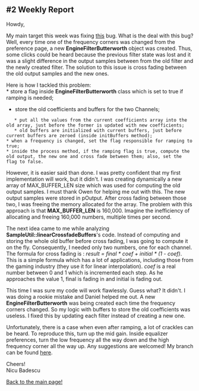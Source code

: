 ## \#2 Weekly Report

  
Howdy,

My main target this week was fixing
[this](https://bugs.launchpad.net/mixxx/+bug/1209294) bug. What is the
deal with this bug? Well, every time one of the frequency corners was
changed from the preference page, a new **EngineFilterButterworth**
object was created. Thus, some clicks could be heard because the
previous filter state was lost and it was a slight difference in the
output samples between from the old filter and the newly created filter.
The solution to this issue is cross fading between the old output
samples and the new ones.

Here is how I tackled this problem:  
\* store a flag inside **EngineFilterButterworth** class which is set to
true if ramping is needed;

  - store the old coefficients and buffers for the two Channels;

<!-- end list -->

``` 
   * put all the values from the current coefficients array into the old array, just before the former is updated with new coefficients;
   * old buffers are initialized with current buffers, just before current buffers are zeroed (inside initBuffers method);
* when a frequency is changed, set the flag responsible for ramping to true;
* inside the process method, if the ramping flag is true, compute the old output, the new one and cross fade between them; also, set the flag to false.
```

However, it is easier said than done. I was pretty confident that my
first implementation will work, but it didn't. I was creating
dynamically a new array of MAX\_BUFFER\_LEN size which was used for
computing the old output samples. I must thank Owen for helping me out
with this. The new output samples were stored in pOutput. After cross
fading between those two, I was freeing the memory allocated for the
array. The problem with this approach is that **MAX\_BUFFER\_LEN** is
160,000. Imagine the inefficiency of allocating and freeing 160,000
numbers, multiple times per second.

The next idea came to me while analyzing
**SampleUtil::linearCrossfadeBuffers**'s code. Instead of computing and
storing the whole old buffer before cross fading, I was going to compute
it on the fly. Consequently, I needed only two numbers, one for each
channel. The formula for cross fading is : *result = final \* coef +
initial \* (1 - coef)*. This is a simple formula which has a lot of
applications, including those from the gaming industry (they use it for
linear interpolation). *coef* is a real number between 0 and 1 which is
incremented each step. As he approaches the value 1, final is fading in
and initial is fading out.

This time I was sure my code will work flawlessly. Guess what? It
didn't. I was doing a rookie mistake and Daniel helped me out. A new
**EngineFilterButterworth** was being created each time the frequency
corners changed. So my logic with buffers to store the old coefficients
was useless. I fixed this by updating each filter instead of creating a
new one.

Unfortunately, there is a case when even after ramping, a lot of
crackles can be heard. To reproduce this, turn up the mid gain. Inside
equalizer preferences, turn the low frequency all the way down and the
high frequency corner all the way up. Any suggestions are welcomed\! My
branch can be found
[here](https://github.com/badescunicu/mixxx/compare/eq_effect_space).

Cheers\!  
Nicu Badescu  
  
  
[Back to the main page\!](extending_the_effects_engine)
